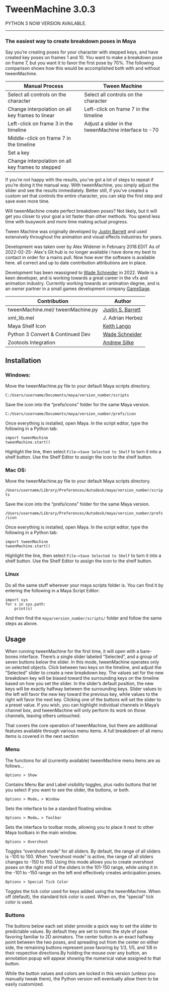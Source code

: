# TweenMachine 3.0.3


PYTHON 3 NOW VERSION AVAILABLE.

---------------------
### The easiest way to create breakdown poses in Maya

Say you’re creating poses for your character with stepped keys, and have created key poses on frames 1 and 10.
You want to make a breakdown pose on frame 7, but you want it to favor the first pose by 70%. The following comparison
shows how this would be accomplished both with and without tweenMachine.

|Manual Process                                  | Tween Machine                                        |
|------------------------------------------------|------------------------------------------------------|
|Select all controls on the character            | Select all controls on the character                 |
|Change interpolation on all key frames to linear | Left-click on frame 7 in the timeline                |
|Left-click on frame 3 in the timeline           | Adjust a slider in the tweenMachine interface to -70 |
|Middle-click on frame 7 in the timeline         |                                                      |
|Set a key                                       |                                                      |
|Change interpolation on all key frames to stepped|                                                      |

If you’re not happy with the results, you’ve got a lot of steps to repeat if you’re doing it the manual way. With 
tweenMachine, you simply adjust the slider and see the results immediately.  Better still, if you’ve created a custom
set that controls the entire character, you can skip the first step and save even more time.

Will tweenMachine create perfect breakdown poses? Not likely, but it will get you closer to your goal a lot faster than
other methods. You spend less time with busywork and more time making actual progress.

Tween Machine was originally developed by [Justin Barrett](http://www.justinsbarrett.com/) and used extensively throughout
the animation and visual effects industries for years.

Development was taken over by Alex Widener in February 2018.EDIT As of 2022-02-25- Alex's Git hub is no longer available i have done my best to contact in order for a mains pull. Now how ever the software is available here. all correct and up to date contribution attributions are in place. 

Development has been reassigned to [Wade Schneider](https://github.com/The-Maize) in 2022. Wade is a keen developer, and is working towards a great career in the vfx and animation industry. Currently working towards an animation degree, and is an owner partner in a small games development company [GameSage](gamesageproductions.com).

| Contribution                     | Author                                              |
|----------------------------------|-----------------------------------------------------|
|tweenMachine.mel/ tweenMachine.py | [Justin S. Barrett](http://www.justinsbarrett.com/) |
|xml_lib.mel                       | J. Adrian Herbez                                    |
|Maya Shelf Icon                   | [Keith Lango](http://keithlango.squarespace.com/)   |
|Python 3 Convert & Continued Dev                |[Wade Schneider](https://github.com/The-Maize)            |
|Zootools Integration                   | [Andrew Silke](https://create3dcharacters.com)   |


## Installation

### Windows:

Move the tweenMachine.py file to your default Maya scripts directory.

`C:/Users/username/Documents/maya/version_number/scripts`

Save the icon into the “prefs/icons” folder for the same Maya version.

`C:/Users/username/Documents/maya/version_number/prefs/icon`

Once everything is installed, open Maya. In the script editor, type the following in a Python tab:

```
import tweenMachine
tweenMachine.start()
```

Highlight the line, then select `File–>Save Selected to Shelf` to turn it into a shelf button. Use the Shelf Editor to
assign the icon to the shelf button.

### Mac OS:

Move the tweenMachine.py file to your default Maya scripts directory.

`/Users/username/Library/Preferences/Autodesk/maya/version_number/scripts`

Save the icon into the “prefs/icons” folder for the same Maya version.

`/Users/username/Library/Preferences/Autodesk/maya/version_number/prefs/icon`


Once everything is installed, open Maya. In the script editor, type the following in a Python tab:

```
import tweenMachine
tweenMachine.start()
```

Highlight the line, then select `File–>Save Selected to Shelf` to turn it into a shelf button. Use the Shelf Editor to
assign the icon to the shelf button.

### Linux
Do all the same stuff wherever your maya scripts folder is. You can find it by entering the following in a Maya Script Editor:

```
import sys
for s in sys.path:
    print(s)
```

And then find the `maya/version_number/scripts/` folder and follow the same steps as above. 

## Usage

When running tweenMachine for the first time, it will open with a bare-bones interface. There’s a single slider labeled
“Selected”, and a group of seven buttons below the slider. In this mode, tweenMachine operates only on selected objects.
Click between two keys on the timeline, and adjust the “Selected” slider to create a new breakdown key. The values set
for the new breakdown key will be biased toward the surrounding keys on the timeline based on how you set the slider.
In the slider’s default position, the new keys will be exactly halfway between the surrounding keys. Slider values to
the left will favor the new key toward the previous key, while values to the right will favor the next key. Clicking one
of the buttons will set the slider to a preset value. If you wish, you can highlight individual channels in Maya’s
channel box, and tweenMachine will only perform its work on those channels, leaving others untouched.

That covers the core operation of tweenMachine, but there are additional features available through various menu items. A full breakdown of all menu items is covered in the next section

### Menu

The functions for all (currently available) tweenMachine menu items are as follows…

`Options > Show`

Contains Menu Bar and Label visibility toggles, plus radio buttons that let you select if you want to see the slider,
the buttons, or both.

`Options > Mode… > Window`

Sets the interface to be a standard floating window.

`Options > Mode… > Toolbar`

Sets the interface to toolbar mode, allowing you to place it next to other Maya toolbars in the main window.

`Options > Overshoot`

Toggles “overshoot mode” for all sliders. By default, the range of all sliders is -100 to 100. When “overshoot mode” is
active, the range of all sliders changes to -150 to 150. Using this mode allows you to create overshoot poses on the
right end of the sliders in the 101-150 range, while using it in the -101 to -150 range on the left end effectively
creates anticipation poses.

`Options > Special Tick Color`

Toggles the tick color used for keys added using the tweenMachine. When off (default), the standard tick color is used.
When on, the “special” tick color is used.

### Buttons

The buttons below each set slider provide a quick way to set the slider to predictable values. By default they are set
to mimic the style of pose favoring familiar to 2D animators. The center button is an exact halfway point between the
two poses, and spreading out from the center on either side, the remaining buttons represent pose favoring by 1/3, 1/5,
and 1/8 in their respective directions.By holding the mouse over any button, an annotation popup will appear showing the
numerical value assigned to that button.

While the button values and colors are locked in this version (unless you manually tweak them), the Python version will
eventually allow them to be easily customized.
